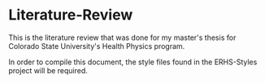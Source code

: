 # Literature-Review

This is the literature review that was done for my master's thesis for Colorado State University's Health Physics program.

In order to compile this document, the style files found in the ERHS-Styles project will be required.